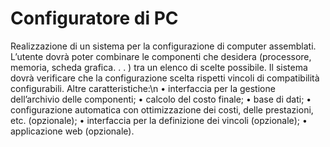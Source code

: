 # Configuratore di PC
Realizzazione di un sistema per la configurazione di computer assemblati. L’utente dovrà poter combinare le componenti che desidera (processore, memoria, scheda grafica. . . ) tra un elenco di scelte possibile. Il sistema dovrà verificare che la configurazione scelta rispetti vincoli di compatibilità configurabili. 
Altre caratteristiche:\n
• interfaccia per la gestione dell’archivio delle componenti;
• calcolo del costo finale;
• base di dati;
• configurazione automatica con ottimizzazione dei costi, delle prestazioni, etc. (opzionale);
• interfaccia per la definizione dei vincoli (opzionale);
• applicazione web (opzionale).
